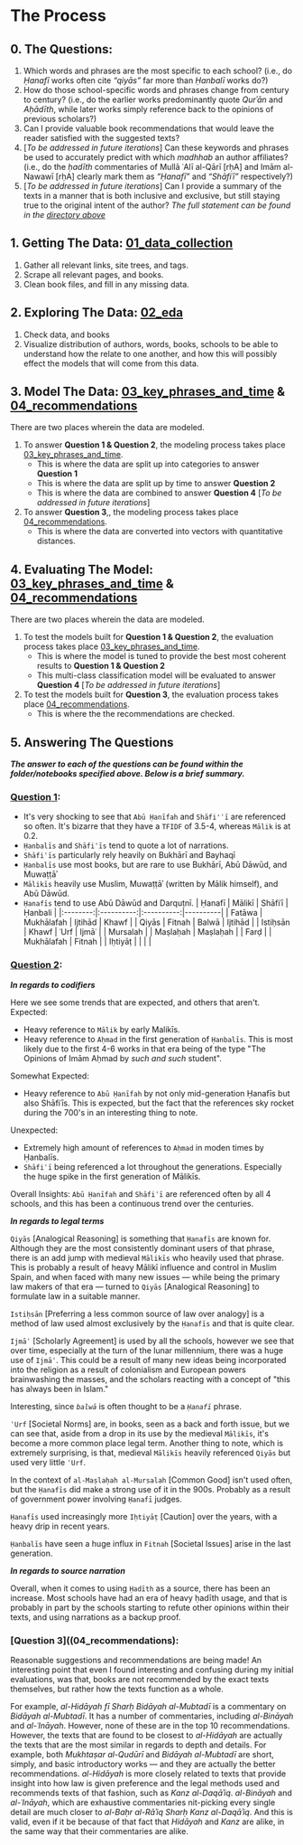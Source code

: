 # The Process

## 0. The Questions: 
1. Which words and phrases are the most specific to each school? (i.e., do *Ḥanafī* works often cite *“qiyās”* far more than *Ḥanbalī* works do?)
2. How do those school-specific words and phrases change from century to century? (i.e., do the earlier works predominantly quote *Qurʾān* and *Aḥādīth*, while later works simply reference back to the opinions of previous scholars?)
3. Can I provide valuable book recommendations that would leave the reader satisfied with the suggested texts?
4. [*To be addressed in future iterations*] Can these keywords and phrases be used to accurately predict with which *madhhab* an author affiliates? (i.e., do the *ḥadīth* commentaries of Mullā ʿAlī al-Qārī [rḥA] and Imām al-Nawawī [rḥA] clearly mark them as *“Ḥanafī”* and *“Shāfiʿī”* respectively?)
5. [*To be addressed in future iterations*] Can I provide a summary of the texts in a manner that is both inclusive and exclusive, but still staying true to the original intent of the author?
*The full statement can be found in the [directory above](../)*

## 1. Getting The Data: [01_data_collection](01_data_collection)
1. Gather all relevant links, site trees, and tags.
2. Scrape all relevant pages, and books.
3. Clean book files, and fill in any missing data.

## 2. Exploring The Data: [02_eda](02_eda)
1. Check data, and books
2. Visualize distribution of authors, words, books, schools to be able to understand how the relate to one another, and how this will possibly effect the models that will come from this data.

## 3. Model The Data: [03_key_phrases_and_time](03_key_phrases_and_time) & [04_recommendations](04_recommendations)
There are two places wherein the data are modeled. 
1. To answer **Question 1 & Question 2**, the modeling process takes place [03_key_phrases_and_time](03_key_phrases_and_time).
	- This is where the data are split up into categories to answer **Question 1**
	- This is where the data are split up by time to answer **Question 2**
	- This is where the data are combined to answer **Question 4** [*To be addressed in future iterations*]
2. To answer **Question 3**,, the modeling process takes place [04_recommendations](04_recommendations).
	- This is where the data are converted into vectors with quantitative distances.

## 4. Evaluating The Model: [03_key_phrases_and_time](03_key_phrases_and_time) & [04_recommendations](04_recommendations)
There are two places wherein the data are modeled. 
1. To test the models built for **Question 1 & Question 2**, the evaluation process takes place [03_key_phrases_and_time](03_key_phrases_and_time).
	- This is where the model is tuned to provide the best most coherent results to **Question 1 & Question 2**
	- This multi-class classification model will be evaluated to answer **Question 4** [*To be addressed in future iterations*]
2. To test the models built for **Question 3**, the evaluation process takes place [04_recommendations](04_recommendations).
	- This is where the the recommendations are checked.

## 5. Answering The Questions
***The answer to each of the questions can be found within the folder/notebooks specified above. Below is a brief summary.***

### [Question 1]((03_key_phrases_and_time)):
- It's very shocking to see that `Abū Ḥanīfah` and `Shāfi'ʿī` are referenced so often. It's bizarre that they have a `TFIDF` of 3.5-4, whereas `Mālik` is at 0.2.
- `Ḥanbalīs` and `Shāfiʿīs` tend to quote a lot of narrations.
- `Shāfiʿīs` particularly rely heavily on Bukhārī and Bayhaqī
- `Ḥanbalīs` use most books, but are rare to use Bukhārī, Abū Dāwūd, and Muwaṭṭāʾ
- `Mālikīs` heavily use Muslim, Muwaṭṭāʾ (written by Mālik himself), and Abū Dāwūd.
- `Ḥanafīs` tend to use Abū Dāwūd and Darquṭnī.
|  Ḥanafī  |   Mālikī   |   Shāfiʿī  | Ḥanbali  |
|:--------:|:----------:|:----------:|----------|
|  Fatāwa  | Mukhālafah |   Ijtihād  | Khawf    |
|   Qiyās  |   Fitnah   |    Balwā   | Ijtihād  |
| Istiḥsān |    Khawf   |    ʿUrf    | Ijmāʿ    |
| Mursalah |            |  Maṣlaḥah  | Maṣlaḥah |
|   Farḍ   |            | Mukhālafah | Fitnah   |
|  Iḥtiyāṭ |            |            |          |

### [Question 2]((03_key_phrases_and_time)):
***In regards to codifiers***

Here we see some trends that are expected, and others that aren't.
Expected:
- Heavy reference to `Mālik` by early Malikīs.
- Heavy reference to `Aḥmad` in the first generation of `Ḥanbalīs`. This is most likely due to the first 4-6 works in that era being of the type "The Opinions of Imām Aḥmad by *such and such* student".

Somewhat Expected:
- Heavy reference to `Abū Ḥanīfah` by not only mid-generation Ḥanafīs but also Shāfiʿīs. This is expected, but the fact that the references sky rocket during the 700's in an interesting thing to note.

Unexpected:
- Extremely high amount of references to `Aḥmad` in moden times by Ḥanbalīs.
- `Shāfiʿī` being referenced a lot throughout the generations. Especially the huge spike in the first generation of Mālikīs.

Overall Insights:
`Abū Ḥanīfah` and `Shāfiʿī` are referenced often by all 4 schools, and this has been a continuous trend over the centuries.

***In regards to legal terms***

`Qiyās` [Analogical Reasoning] is something that `Ḥanafīs` are known for. Although they are the most consistently dominant users of that phrase, there is an add jump with medieval `Mālikīs` who heavily used that phrase. This is probably a result of heavy Mālikī influence and control in Muslim Spain, and when faced with many new issues — while being the primary law makers of that era — turned to `Qiyās` [Analogical Reasoning] to formulate law in a suitable manner.

`Istiḥsān` [Preferring a less common source of law over analogy] is a method of law used almost exclusively by the `Ḥanafīs` and that is quite clear.

`Ijmāʿ` [Scholarly Agreement] is used by all the schools, however we see that over time, especially at the turn of the lunar millennium, there was a huge use of `Ijmāʿ`. This could be a result of many new ideas being incorporated into the religion as a result of colonialism and European powers brainwashing the masses, and the scholars reacting with a concept of "this has always been in Islam."

Interesting, since *`balwā`* is often thought to be a *`Ḥanafī`* phrase.

`ʿUrf` [Societal Norms] are, in books, seen as a back and forth issue, but we can see that, aside from a drop in its use by the medieval `Mālikīs`, it's become a more common place legal term. Another thing to note, which is extremely surprising, is that, medieval `Mālikīs` heavily referenced `Qiyās` but used very little `ʿUrf`.

In the context of `al-Maṣlaḥah al-Mursalah` [Common Good] isn't used often, but the `Ḥanafīs` did make a strong use of it in the 900s. Probably as a result of government power involving `Ḥanafī` judges.

`Ḥanafīs` used increasingly more `Iḥtiyāṭ` [Caution] over the years, with a heavy drip in recent years.

`Ḥanbalīs` have seen a huge influx in `Fitnah` [Societal Issues] arise in the last generation.

***In regards to source narration***

Overall, when it comes to using `Ḥadīth` as a source, there has been an increase. Most schools have had an era of heavy ḥadīth usage, and that is probably in part by the schools starting to refute other opinions within their texts, and using narrations as a backup proof.

### [Question 3]((04_recommendations):
Reasonable suggestions and recommendations are being made! An interesting point that even I found interesting and confusing during my initial evaluations, was that, books are not recommended by the exact texts themselves, but rather how the texts function as a whole.

For example, *al-Hidāyah fī Sharḥ Bidāyah al-Mubtadī* is a commentary on *Bidāyah al-Mubtadī*. It has a number of commentaries, including *al-Bināyah* and *al-ʿInāyah*. However, none of these are in the top 10 recommendations. However, the texts that are found to be closest to *al-Hidāyah* are actually the texts that are the most similar in regards to depth and details. For example, both *Mukhtaṣar al-Qudūrī* and *Bidāyah al-Mubtadī* are short, simply, and basic introductory works — and they are actually the better recommendations. *al-Hidāyah* is more closely related to texts that provide insight into how law is given preference and the legal methods used and recommends texts of that fashion, such as *Kanz al-Daqāʾiq*. *al-Bināyah* and *al-ʿInāyah*, which are exhaustive commentaries nit-picking every single detail are much closer to *al-Baḥr al-Rāʾiq Sharḥ Kanz al-Daqāʾiq*. And this is valid, even if it be because of that fact that *Hidāyah* and *Kanz* are alike, in the same way that their commentaries are alike.